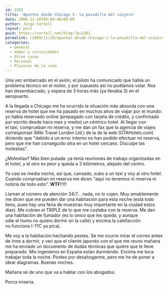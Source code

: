 ```yaml
---
id: 2381
title: 'Apuntes desde Chicago I: la pesadilla del viajero'
date: 2009-11-28T09:09:48+00:00
author: Jorge Cortell
layout: post
guid: https://cortell.net/blog/?p=2381
permalink: /2009/11/28/apuntes-desde-chicago-i-la-pesadilla-del-viajero/
categories:
  - General
  - Humor y curiosidades
  - Otras cosas
  - Personal
  - Placeres de la vida
---
```

Una vez embarcado en el avión, el piloto ha comunicado que había un problema técnico en el motor, y por supuesto así no podíamos volar. Nos han desembarcado, y espera de 3 horas más (ya llevaba 3) en el aeropuerto.

A la llegada a Chicago me ha ocurrido la situación más absurda con una reserva de hotel que me ha pasado en muchos años de viajar por el mundo: yo había reservado online (prepagado con tarjeta de crédito, y confirmado por escrito desde hace mes y medio) un céntrico hotel. Al llegar con el taxi, comprueban mi reserva, y me dan un fax que la agencia de viajes corresponsal (Miki Travel London Ltd.) de la de la web (GTAHotels.com) diciendo que "debido a un error interno no han podido efectuar mi reserva, pero que me han conseguido otra en un hotel cercano. Disculpe las molestias".

¿Molestias? Más bien putada: ya tenía reuniones de trabajo organizadas en el hotel, y el otro es peor y queda a 3 kilómetros, alejado del centro.

Ya casi es media noche, así que, cansado, subo a un taxi y voy al otro hotel. Cuando comprueban mi reserva me dicen "aquí no tenemos ni reserva ni noticia de todo esto". **WTF**!!!!!

Llaman al número de atención 24/7... nada, no lo cojen. Muy amablemente me dicen que me pueden dar una habitación para esta noche (está todo lleno, pues hay una feria de muestras muy importante en la ciudad estos días). Me cobran el TRIPLE de lo que me costaba con la reserva. Me dan una habitación de fumador (es lo único que les queda, y aunque odie el humo no quiero dormir en la calle) y encima la calefacción no funciona (-1?C ya pica).

Me voy a la habitación hechando pestes. Se me ocurre mirar el correo antes de irme a dormir, y veo que el cliente japonés con el que me reuno mañana me ha enviado un documento de dudas técnicas que quiere que le lleve preparado. Mis ingenieros en España están durmiendo. Encima me toca trabajar toda la noche. Posteo por desahogarme, pero me he de poner a idear diagramas. Buenas noches.

Mañana sé de uno que va a hablar con los abogados.

Porca miseria.